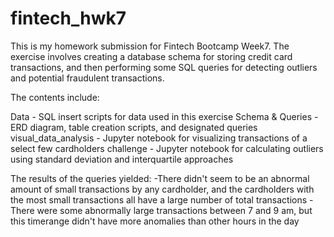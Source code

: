 # fintech_hwk7

This is my homework submission for Fintech Bootcamp Week7. The exercise involves creating a database schema for storing credit card transactions, and then performing some SQL queries for detecting outliers and potential fraudulent transactions.

The contents include:

Data - SQL insert scripts for data used in this exercise
Schema & Queries - ERD diagram, table creation scripts, and designated queries
visual_data_analysis - Jupyter notebook for visualizing transactions of a select few cardholders
challenge - Jupyter notebook for calculating outliers using standard deviation and interquartile approaches

The results of the queries yielded:
-There didn't seem to be an abnormal amount of small transactions by any cardholder, and the cardholders with the most small transactions all have a large number of total transactions
-There were some abnormally large transactions between 7 and 9 am, but this timerange didn't have more anomalies than other hours in the day
